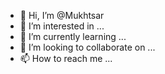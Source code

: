 - 👋 Hi, I’m @Mukhtsar
- 👀 I’m interested in ...
- 🌱 I’m currently learning ...
- 💞️ I’m looking to collaborate on ...
- 📫 How to reach me ...

<!---
Mukhtsar/Mukhtsar is a ✨ special ✨ repository because its `README.md` (this file) appears on your GitHub profile.
You can click the Preview link to take a look at your changes.
--->
